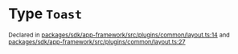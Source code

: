 # Type `Toast`
<sub>Declared in [packages/sdk/app-framework/src/plugins/common/layout.ts:14](https://github.com/dxos/dxos/blob/ef925c9c7/packages/sdk/app-framework/src/plugins/common/layout.ts#L14) and [packages/sdk/app-framework/src/plugins/common/layout.ts:27](https://github.com/dxos/dxos/blob/ef925c9c7/packages/sdk/app-framework/src/plugins/common/layout.ts#L27)</sub>






